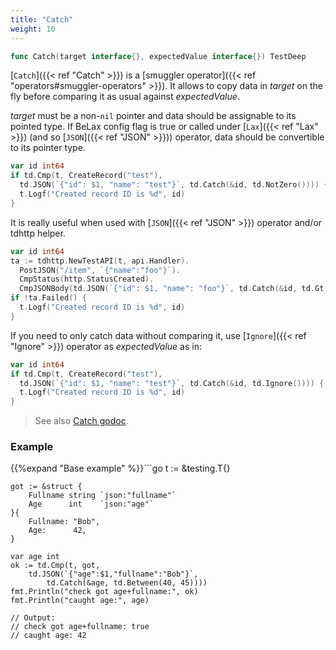 ```yaml
---
title: "Catch"
weight: 10
---
```


```go
func Catch(target interface{}, expectedValue interface{}) TestDeep
```

[`Catch`]({{< ref "Catch" >}}) is a [smuggler operator]({{< ref "operators#smuggler-operators" >}}). It allows to copy data in *target* on
the fly before comparing it as usual against *expectedValue*.

*target* must be a non-`nil` pointer and data should be assignable to
its pointed type. If BeLax config flag is true or called under [`Lax`]({{< ref "Lax" >}})
(and so [`JSON`]({{< ref "JSON" >}})) operator, data should be convertible to its pointer
type.

```go
var id int64
if td.Cmp(t, CreateRecord("test"),
  td.JSON(`{"id": $1, "name": "test"}`, td.Catch(&id, td.NotZero()))) {
  t.Logf("Created record ID is %d", id)
}
```

It is really useful when used with [`JSON`]({{< ref "JSON" >}}) operator and/or tdhttp helper.

```go
var id int64
ta := tdhttp.NewTestAPI(t, api.Handler).
  PostJSON("/item", `{"name":"foo"}`).
  CmpStatus(http.StatusCreated).
  CmpJSONBody(td.JSON(`{"id": $1, "name": "foo"}`, td.Catch(&id, td.Gt(0))))
if !ta.Failed() {
  t.Logf("Created record ID is %d", id)
}
```

If you need to only catch data without comparing it, use [`Ignore`]({{< ref "Ignore" >}})
operator as *expectedValue* as in:

```go
var id int64
if td.Cmp(t, CreateRecord("test"),
  td.JSON(`{"id": $1, "name": "test"}`, td.Catch(&id, td.Ignore()))) {
  t.Logf("Created record ID is %d", id)
}
```


> See also [<i class='fas fa-book'></i> Catch godoc](https://pkg.go.dev/github.com/maxatome/go-testdeep/td#Catch).

### Example

{{%expand "Base example" %}}```go
	t := &testing.T{}

	got := &struct {
		Fullname string `json:"fullname"`
		Age      int    `json:"age"`
	}{
		Fullname: "Bob",
		Age:      42,
	}

	var age int
	ok := td.Cmp(t, got,
		td.JSON(`{"age":$1,"fullname":"Bob"}`,
			td.Catch(&age, td.Between(40, 45))))
	fmt.Println("check got age+fullname:", ok)
	fmt.Println("caught age:", age)

	// Output:
	// check got age+fullname: true
	// caught age: 42

```{{% /expand%}}
